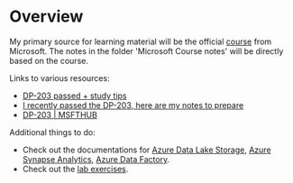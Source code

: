 # Overview

My primary source for learning material will be the official [course](https://learn.microsoft.com/en-us/training/courses/dp-203t00) from Microsoft. The notes in the folder 'Microsoft Course notes' will be directly based on the course.

Links to various resources:
- [DP-203 passed + study tips](https://www.reddit.com/r/AzureCertification/comments/vdl0wx/dp203_passed_study_tips/)
- [I recently passed the DP-203, here are my notes to prepare](https://www.reddit.com/r/dataengineering/comments/16thbm7/i_recently_passed_the_dp203_here_are_my_notes_to/)
- [DP-203 | MSFTHUB](https://certs.msfthub.wiki/azure/dp-203/)

Additional things to do:
- Check out the documentations for [Azure Data Lake Storage](https://learn.microsoft.com/en-us/azure/storage/blobs/data-lake-storage-introduction), [Azure Synapse Analytics](https://learn.microsoft.com/en-us/azure/synapse-analytics/), [Azure Data Factory](https://learn.microsoft.com/en-us/azure/data-factory/).
- Check out the [lab exercises](https://github.com/MicrosoftLearning/dp-203-azure-data-engineer).
